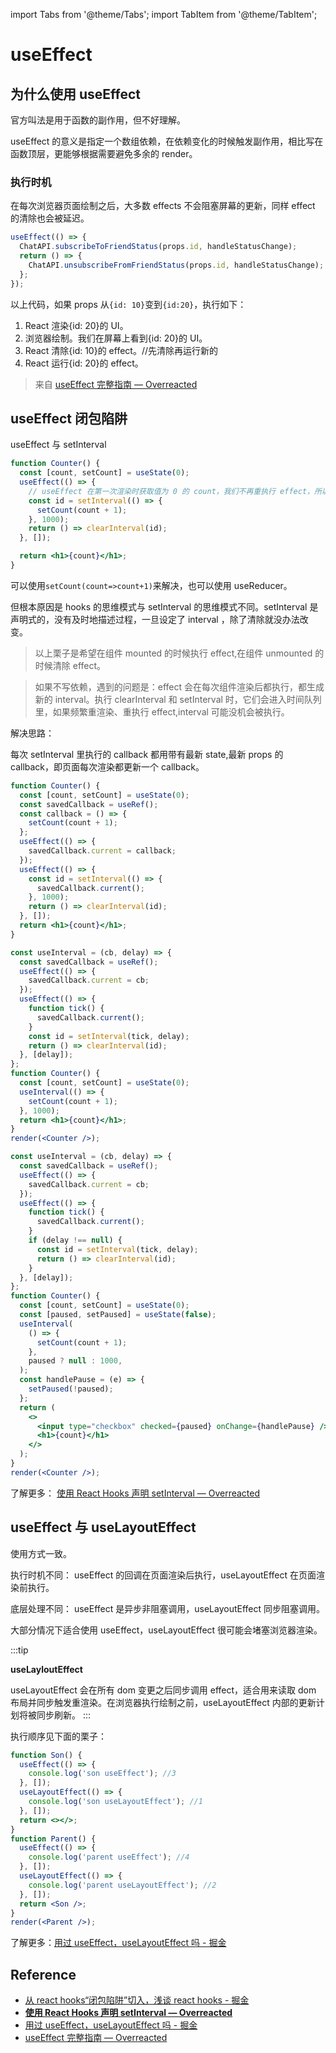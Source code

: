 import Tabs from '@theme/Tabs';
import TabItem from '@theme/TabItem';

# useEffect

## 为什么使用 useEffect

官方叫法是用于函数的副作用，但不好理解。

useEffect 的意义是指定一个数组依赖，在依赖变化的时候触发副作用，相比写在函数顶层，更能够根据需要避免多余的 render。

### 执行时机

在每次浏览器页面绘制之后，大多数 effects 不会阻塞屏幕的更新，同样 effect 的清除也会被延迟。

```js
useEffect(() => {
  ChatAPI.subscribeToFriendStatus(props.id, handleStatusChange);
  return () => {
    ChatAPI.unsubscribeFromFriendStatus(props.id, handleStatusChange);
  };
});
```

以上代码，如果 props 从`{id: 10}`变到`{id:20}`，执行如下：

1. React 渲染{id: 20}的 UI。
2. 浏览器绘制。我们在屏幕上看到{id: 20}的 UI。
3. React 清除{id: 10}的 effect。//先清除再运行新的
4. React 运行{id: 20}的 effect。

> 来自 [useEffect 完整指南 — Overreacted](https://overreacted.io/zh-hans/a-complete-guide-to-useeffect/)

## useEffect 闭包陷阱

useEffect 与 setInterval

```jsx live
function Counter() {
  const [count, setCount] = useState(0);
  useEffect(() => {
    // useEffect 在第一次渲染时获取值为 0 的 count，我们不再重执行 effect，所以 setInterval 一直引用第一次渲染时的闭包 count，以至于 count + 1 一直是 1
    const id = setInterval(() => {
      setCount(count + 1);
    }, 1000);
    return () => clearInterval(id);
  }, []);

  return <h1>{count}</h1>;
}
```

可以使用`setCount(count=>count+1)`来解决，也可以使用 useReducer。

但根本原因是 hooks 的思维模式与 setInterval 的思维模式不同。setInterval 是声明式的，没有及时地描述过程，一旦设定了 interval ，除了清除就没办法改变。

> 以上栗子是希望在组件 mounted 的时候执行 effect,在组件 unmounted 的时候清除 effect。

> 如果不写依赖，遇到的问题是：effect 会在每次组件渲染后都执行，都生成新的 interval。执行 clearInterval 和 setInterval 时，它们会进入时间队列里，如果频繁重渲染、重执行 effect,interval 可能没机会被执行。

解决思路：

每次 setInterval 里执行的 callback 都用带有最新 state,最新 props 的 callback，即页面每次渲染都更新一个 callback。

<Tabs>
<TabItem value="setInterval" label="setInterval">

```jsx live
function Counter() {
  const [count, setCount] = useState(0);
  const savedCallback = useRef();
  const callback = () => {
    setCount(count + 1);
  };
  useEffect(() => {
    savedCallback.current = callback;
  });
  useEffect(() => {
    const id = setInterval(() => {
      savedCallback.current();
    }, 1000);
    return () => clearInterval(id);
  }, []);
  return <h1>{count}</h1>;
}
```

  </TabItem>
  <TabItem value="useInterval" label="useInterval">

```jsx live noInline
const useInterval = (cb, delay) => {
  const savedCallback = useRef();
  useEffect(() => {
    savedCallback.current = cb;
  });
  useEffect(() => {
    function tick() {
      savedCallback.current();
    }
    const id = setInterval(tick, delay);
    return () => clearInterval(id);
  }, [delay]);
};
function Counter() {
  const [count, setCount] = useState(0);
  useInterval(() => {
    setCount(count + 1);
  }, 1000);
  return <h1>{count}</h1>;
}
render(<Counter />);
```

  </TabItem>

  <TabItem value="useIntervalPause" label="usePauseInterval">

```jsx live noInline
const useInterval = (cb, delay) => {
  const savedCallback = useRef();
  useEffect(() => {
    savedCallback.current = cb;
  });
  useEffect(() => {
    function tick() {
      savedCallback.current();
    }
    if (delay !== null) {
      const id = setInterval(tick, delay);
      return () => clearInterval(id);
    }
  }, [delay]);
};
function Counter() {
  const [count, setCount] = useState(0);
  const [paused, setPaused] = useState(false);
  useInterval(
    () => {
      setCount(count + 1);
    },
    paused ? null : 1000,
  );
  const handlePause = (e) => {
    setPaused(!paused);
  };
  return (
    <>
      <input type="checkbox" checked={paused} onChange={handlePause} /> paused
      <h1>{count}</h1>
    </>
  );
}
render(<Counter />);
```

  </TabItem>
</Tabs>

了解更多： [使用 React Hooks 声明 setInterval — Overreacted](https://overreacted.io/zh-hans/making-setinterval-declarative-with-react-hooks/)

## useEffect 与 useLayoutEffect

使用方式一致。

执行时机不同： useEffect 的回调在页面渲染后执行，useLayoutEffect 在页面渲染前执行。

底层处理不同： useEffect 是异步非阻塞调用，useLayoutEffect 同步阻塞调用。

大部分情况下适合使用 useEffect，useLayoutEffect 很可能会堵塞浏览器渲染。

:::tip

**useLayloutEffect**

useLayoutEffect 会在所有 dom 变更之后同步调用 effect，适合用来读取 dom 布局并同步触发重渲染。在浏览器执行绘制之前，useLayoutEffect 内部的更新计划将被同步刷新。 :::

执行顺序见下面的栗子：

```jsx live noInline
function Son() {
  useEffect(() => {
    console.log('son useEffect'); //3
  }, []);
  useLayoutEffect(() => {
    console.log('son useLayoutEffect'); //1
  }, []);
  return <></>;
}
function Parent() {
  useEffect(() => {
    console.log('parent useEffect'); //4
  }, []);
  useLayoutEffect(() => {
    console.log('parent useLayoutEffect'); //2
  }, []);
  return <Son />;
}
render(<Parent />);
```

了解更多：[用过 useEffect，useLayoutEffect 吗 - 掘金](https://juejin.cn/post/7081103851884904484#heading-9)

## Reference

- [从 react hooks“闭包陷阱”切入，浅谈 react hooks - 掘金](https://juejin.cn/post/6844904193044512782#heading-0)
- [**使用 React Hooks 声明 setInterval — Overreacted**](https://overreacted.io/zh-hans/making-setinterval-declarative-with-react-hooks/)
- [用过 useEffect，useLayoutEffect 吗 - 掘金](https://juejin.cn/post/7081103851884904484#heading-9)
- [useEffect 完整指南 — Overreacted](https://overreacted.io/zh-hans/a-complete-guide-to-useeffect/)
